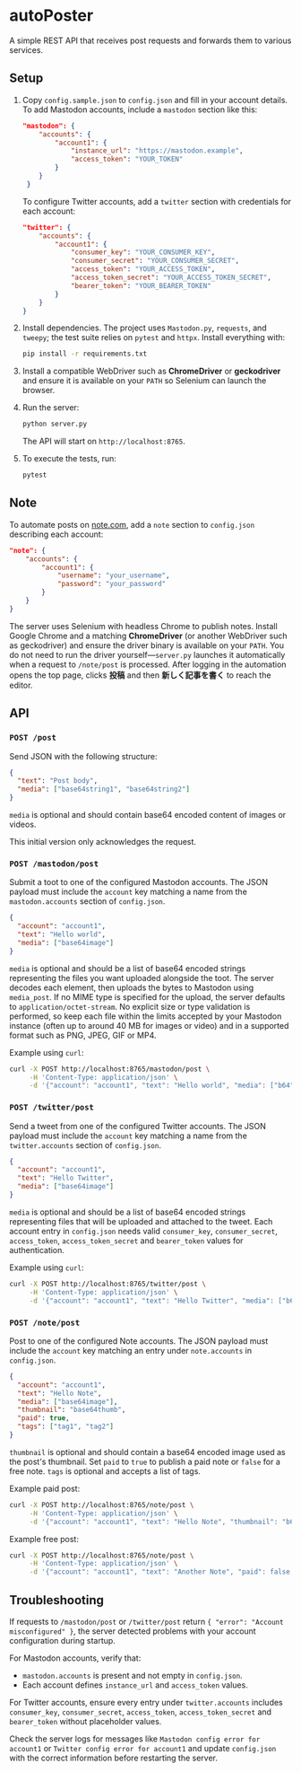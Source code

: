 # autoPoster

A simple REST API that receives post requests and forwards them to various services.

## Setup

1. Copy `config.sample.json` to `config.json` and fill in your account details.
   To add Mastodon accounts, include a `mastodon` section like this:

   ```json
   "mastodon": {
       "accounts": {
           "account1": {
               "instance_url": "https://mastodon.example",
               "access_token": "YOUR_TOKEN"
           }
       }
    }
    ```
   To configure Twitter accounts, add a `twitter` section with credentials for
   each account:

   ```json
   "twitter": {
       "accounts": {
           "account1": {
               "consumer_key": "YOUR_CONSUMER_KEY",
               "consumer_secret": "YOUR_CONSUMER_SECRET",
               "access_token": "YOUR_ACCESS_TOKEN",
               "access_token_secret": "YOUR_ACCESS_TOKEN_SECRET",
               "bearer_token": "YOUR_BEARER_TOKEN"
           }
       }
   }
   ```
2. Install dependencies. The project uses `Mastodon.py`, `requests`, and `tweepy`;
   the test suite relies on `pytest` and `httpx`. Install everything with:
   ```bash
   pip install -r requirements.txt
   ```
3. Install a compatible WebDriver such as **ChromeDriver** or **geckodriver**
   and ensure it is available on your `PATH` so Selenium can launch the browser.
4. Run the server:
   ```bash
   python server.py
   ```
   The API will start on `http://localhost:8765`.
5. To execute the tests, run:
   ```bash
   pytest
   ```

## Note

To automate posts on [note.com](https://note.com), add a `note` section to
`config.json` describing each account:

```json
"note": {
    "accounts": {
        "account1": {
            "username": "your_username",
            "password": "your_password"
        }
    }
}
```

The server uses Selenium with headless Chrome to publish notes. Install Google
Chrome and a matching **ChromeDriver** (or another WebDriver such as
geckodriver) and ensure the driver binary is available on your `PATH`. You do
not need to run the driver yourself&mdash;`server.py` launches it automatically
when a request to `/note/post` is processed. After logging in the automation
opens the top page, clicks **投稿** and then **新しく記事を書く** to reach the
editor.

## API

### `POST /post`

Send JSON with the following structure:

```json
{
  "text": "Post body",
  "media": ["base64string1", "base64string2"]
}
```

`media` is optional and should contain base64 encoded content of images or videos.

This initial version only acknowledges the request.

### `POST /mastodon/post`

Submit a toot to one of the configured Mastodon accounts. The JSON payload must
include the `account` key matching a name from the `mastodon.accounts` section
of `config.json`.

```json
{
  "account": "account1",
  "text": "Hello world",
  "media": ["base64image"]
}
```

`media` is optional and should be a list of base64 encoded strings representing
the files you want uploaded alongside the toot. The server decodes each
element, then uploads the bytes to Mastodon using `media_post`. If no MIME type
is specified for the upload, the server defaults to `application/octet-stream`.
No explicit size or type validation is performed, so keep each file within the limits
accepted by your Mastodon instance (often up to around 40 MB for images or
video) and in a supported format such as PNG, JPEG, GIF or MP4.

Example using `curl`:

```bash
curl -X POST http://localhost:8765/mastodon/post \
     -H 'Content-Type: application/json' \
     -d '{"account": "account1", "text": "Hello world", "media": ["b64"]}'
```

### `POST /twitter/post`

Send a tweet from one of the configured Twitter accounts. The JSON payload must
include the `account` key matching a name from the `twitter.accounts` section of
`config.json`.

```json
{
  "account": "account1",
  "text": "Hello Twitter",
  "media": ["base64image"]
}
```

`media` is optional and should be a list of base64 encoded strings representing
files that will be uploaded and attached to the tweet. Each account entry in
`config.json` needs valid `consumer_key`, `consumer_secret`, `access_token`,
`access_token_secret` and `bearer_token` values for authentication.

Example using `curl`:

```bash
curl -X POST http://localhost:8765/twitter/post \
     -H 'Content-Type: application/json' \
     -d '{"account": "account1", "text": "Hello Twitter", "media": ["b64"]}'
```

### `POST /note/post`

Post to one of the configured Note accounts. The JSON payload must include the
`account` key matching an entry under `note.accounts` in `config.json`.

```json
{
  "account": "account1",
  "text": "Hello Note",
  "media": ["base64image"],
  "thumbnail": "base64thumb",
  "paid": true,
  "tags": ["tag1", "tag2"]
}
```

`thumbnail` is optional and should contain a base64 encoded image used as the
post's thumbnail. Set `paid` to `true` to publish a paid note or `false` for a
free note. `tags` is optional and accepts a list of tags.

Example paid post:

```bash
curl -X POST http://localhost:8765/note/post \
     -H 'Content-Type: application/json' \
     -d '{"account": "account1", "text": "Hello Note", "thumbnail": "b64thumb", "paid": true, "tags": ["tag1", "tag2"]}'
```

Example free post:

```bash
curl -X POST http://localhost:8765/note/post \
     -H 'Content-Type: application/json' \
     -d '{"account": "account1", "text": "Another Note", "paid": false, "tags": []}'
```

## Troubleshooting

If requests to `/mastodon/post` or `/twitter/post` return
`{ "error": "Account misconfigured" }`, the server detected problems with your
account configuration during startup.

For Mastodon accounts, verify that:

* `mastodon.accounts` is present and not empty in `config.json`.
* Each account defines `instance_url` and `access_token` values.

For Twitter accounts, ensure every entry under `twitter.accounts` includes
`consumer_key`, `consumer_secret`, `access_token`, `access_token_secret` and
`bearer_token` without placeholder values.

Check the server logs for messages like `Mastodon config error for account1` or
`Twitter config error for account1` and update `config.json` with the correct
information before restarting the server.

